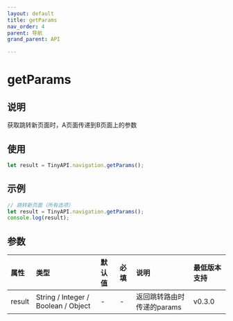 ```yaml
---
layout: default
title: getParams
nav_order: 4
parent: 导航
grand_parent: API

---
```


# getParams
## 说明
获取跳转新页面时，A页面传递到B页面上的参数

## 使用
```javascript
let result = TinyAPI.navigation.getParams();
```

## 示例
```javascript
// 跳转新页面（所有选项）
let result = TinyAPI.navigation.getParams();
console.log(result);
```

## 参数

| 属性 | 类型 | 默认值 | 必填 | 说明 | 最低版本支持 |
|:----|:----|:------|:-----|:----|:-----------|
| result | String / Integer / Boolean / Object | - | - | 返回跳转路由时传递的params | v0.3.0 |
